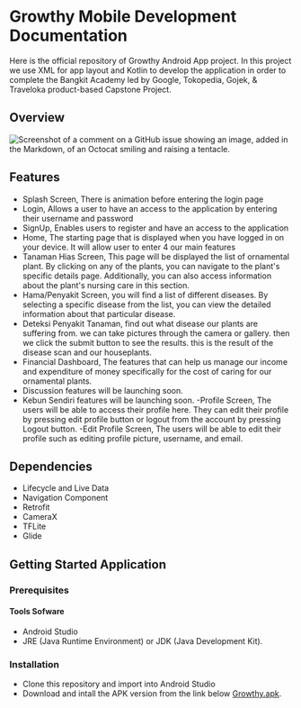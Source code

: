 # Growthy Mobile Development Documentation
Here is the official repository of Growthy Android App project. In this project we use XML for app layout and Kotlin to develop the application in order to complete the Bangkit Academy led by Google, Tokopedia, Gojek, & Traveloka product-based Capstone Project.

## Overview
![Screenshot of a comment on a GitHub issue showing an image, added in the Markdown, of an Octocat smiling and raising a tentacle.](https://user-images.githubusercontent.com/100823714/236594053-613411d2-42cf-45c7-93ac-e27af4961ac4.png)

## Features
- Splash Screen, There is animation before entering the login page
- Login, Allows a user to have an access to the application by entering their username and password
- SignUp, Enables users to register and have an access to the application
- Home, The starting page that is displayed when you have logged in on your device. It will allow user to enter 4 our main features
- Tanaman Hias Screen, This page will be displayed the list of ornamental plant. By clicking on any of the plants, you can navigate to the plant's specific details page. Additionally, you can also access information about the plant's nursing care in this section.
- Hama/Penyakit Screen, you will find a list of different diseases. By selecting a specific disease from the list, you can view the detailed information about that particular disease.
- Deteksi Penyakit Tanaman,  find out what disease our plants are suffering from. we can take pictures through the camera or gallery. then we click the submit button to see the results. this is the result of the disease scan and our houseplants.
- Financial Dashboard, The features that can help us manage our income and expenditure of money specifically for the cost of caring for our ornamental plants.
- Discussion features will be launching soon.
- Kebun Sendiri features will be launching soon.
-Profile Screen, The users will be able to access their profile here. They can edit their profile by pressing edit profile button or logout from the account by pressing Logout button.
-Edit Profile Screen, The users will be able to edit their profile such as editing profile picture, username, and email.

## Dependencies
- Lifecycle and Live Data
- Navigation Component
- Retrofit
- CameraX
- TFLite
- Glide

## Getting Started Application
### Prerequisites
#### Tools Sofware
- Android Studio
- JRE (Java Runtime Environment) or JDK (Java Development Kit).
    
### Installation
- Clone this repository and import into Android Studio
- Download and intall the APK version from the link below
    [Growthy.apk](https://drive.google.com/file/d/118j6uiaGrxa8HkNa5y2tCZ59PuNzmn3t/view?usp=sharing).
